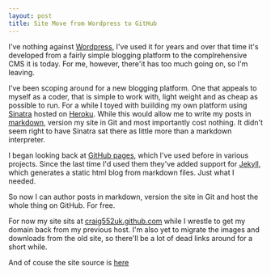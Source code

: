 ```yaml
--- 
layout: post
title: Site Move from Wordpress to GitHub
---
```


I've nothing against [Wordpress][7], I've used it for years and over that time it's developed from a fairly simple blogging platform to the complrehensive CMS it is today. For me, however, there'it has too much going on, so I'm leaving.

I've been scoping around for a new blogging platform. One that appeals to myself as a coder, that is simple to work with, light weight and as cheap as possible to run. For a while I toyed with buiilding my own platform using [Sinatra][1] hosted on [Heroku][2]. While this would allow me to write my posts in [markdown][3], version my site in Git and most importantly cost nothing. It didn't seem right to have Sinatra sat there as little more than a markdown interpreter.

I began looking back at [GitHub pages][4], which I've used before in various projects. Since the last time I'd used them they've added support for [Jekyll][5], which generates a static html blog from markdown files. Just what I needed.

So now I can author posts in markdown, version the site in Git and host the whole thing on GitHub. For free.

For now my site sits at [craig552uk.github.com][6] while I wrestle to get my domain back from my previous host. I'm also yet to migrate the images and downloads from the old site, so there'll be a lot of dead links around for a short while.

And of couse the site source is [here][8]

[1]: http://sinatrarb.com
[2]: http://heroku.com
[3]: http://daringfireball.net/projects/markdown/
[4]: http://pages.github.com/
[5]: http://jekyllrb.com/
[6]: http://craig552uk.github.com
[7]: http://wordpress.org/
[8]: https://github.com/craig552uk/craig552uk.github.com